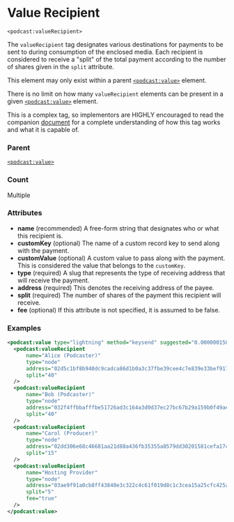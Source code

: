 # Value Recipient

`<podcast:valueRecipient>`

The `valueRecipient` tag designates various destinations for payments to be sent to during consumption of the enclosed media. Each recipient is considered to receive a "split" of the total payment according to the number of shares given in the `split` attribute.

This element may only exist within a parent [`<podcast:value>`](value.md) element.

There is no limit on how many `valueRecipient` elements can be present in a given [`<podcast:value>`](value.md) element.

This is a complex tag, so implementors are HIGHLY encouraged to read the companion [document](https://github.com/Podcastindex-org/podcast-namespace/blob/main/value/value.md) for a complete understanding of how this tag works and what it is capable of.

### Parent

[`<podcast:value>`](value.md)

### Count

Multiple

### Attributes

- **name** (recommended) A free-form string that designates who or what this recipient is.
- **customKey** (optional) The name of a custom record key to send along with the payment.
- **customValue** (optional) A custom value to pass along with the payment. This is considered the value that belongs to the `customKey`.
- **type** (required) A slug that represents the type of receiving address that will receive the payment.
- **address** (required) This denotes the receiving address of the payee.
- **split** (required) The number of shares of the payment this recipient will receive.
- **fee** (optional) If this attribute is not specified, it is assumed to be false.

### Examples

```xml
<podcast:value type="lightning" method="keysend" suggested="0.00000015000">
  <podcast:valueRecipient
      name="Alice (Podcaster)"
      type="node"
      address="02d5c1bf8b940dc9cadca86d1b0a3c37fbe39cee4c7e839e33bef9174531d27f52"
      split="40"
  />
  <podcast:valueRecipient
      name="Bob (Podcaster)"
      type="node"
      address="032f4ffbbafffbe51726ad3c164a3d0d37ec27bc67b29a159b0f49ae8ac21b8508"
      split="40"
  />
  <podcast:valueRecipient
      name="Carol (Producer)"
      type="node"
      address="02dd306e68c46681aa21d88a436fb35355a8579dd30201581cefa17cb179fc4c15"
      split="15"
  />
  <podcast:valueRecipient
      name="Hosting Provider"
      type="node"
      address="03ae9f91a0cb8ff43840e3c322c4c61f019d8c1c3cea15a25cfc425ac605e61a4a"
      split="5"
      fee="true"
  />
</podcast:value>
```
